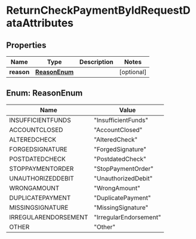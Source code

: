 

# ReturnCheckPaymentByIdRequestDataAttributes


## Properties

| Name | Type | Description | Notes |
|------------ | ------------- | ------------- | -------------|
|**reason** | [**ReasonEnum**](#ReasonEnum) |  |  [optional] |



## Enum: ReasonEnum

| Name | Value |
|---- | -----|
| INSUFFICIENTFUNDS | &quot;InsufficientFunds&quot; |
| ACCOUNTCLOSED | &quot;AccountClosed&quot; |
| ALTEREDCHECK | &quot;AlteredCheck&quot; |
| FORGEDSIGNATURE | &quot;ForgedSignature&quot; |
| POSTDATEDCHECK | &quot;PostdatedCheck&quot; |
| STOPPAYMENTORDER | &quot;StopPaymentOrder&quot; |
| UNAUTHORIZEDDEBIT | &quot;UnauthorizedDebit&quot; |
| WRONGAMOUNT | &quot;WrongAmount&quot; |
| DUPLICATEPAYMENT | &quot;DuplicatePayment&quot; |
| MISSINGSIGNATURE | &quot;MissingSignature&quot; |
| IRREGULARENDORSEMENT | &quot;IrregularEndorsement&quot; |
| OTHER | &quot;Other&quot; |



